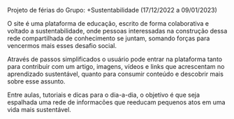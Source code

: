 Projeto de férias do Grupo: +Sustentabilidade (17/12/2022 a 09/01/2023)

O site é uma plataforma de educação, escrito de forma colaborativa e voltado a sustentabilidade, onde pessoas interessadas na construção dessa rede compartilhada de conhecimento se juntam, somando forças para vencermos mais esses desafio social.

Através de passos simplificados o usuário pode entrar na plataforma tanto para contribuir com um artigo, imagens, vídeos e links que acrescentam no aprendizado sustentável, quanto para consumir conteúdo e descobrir mais sobre esse assunto.

Entre aulas, tutoriais e dicas para o dia-a-dia, o objetivo é que seja espalhada uma rede de informacões que reeducam pequenos atos em uma vida mais sustentável.